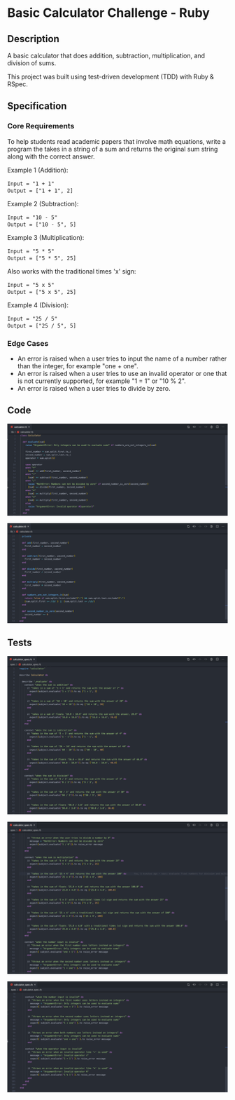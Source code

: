 # Basic Calculator Challenge - Ruby

## Description

A basic calculator that does addition, subtraction, multiplication, and division of sums.

This project was built using test-driven development (TDD) with Ruby & RSpec.

## Specification

### Core Requirements

To help students read academic papers that involve math equations, write a program the takes in a string of a sum and returns the original sum string along with the correct answer.

Example 1 (Addition): 
```
Input = "1 + 1"
Output = ["1 + 1", 2]
```
Example 2 (Subtraction):
```
Input = "10 - 5"
Output = ["10 - 5", 5]
```
Example 3 (Multiplication):
```
Input = "5 * 5"
Output = ["5 * 5", 25]
```
Also works with the traditional times 'x' sign:
```
Input = "5 x 5"
Output = ["5 x 5", 25]
```

Example 4 (Division): 
```
Input = "25 / 5"
Output = ["25 / 5", 5]
```

### Edge Cases

- An error is raised when a user tries to input the name of a number rather than the integer, for example "one + one".
- An error is raised when a user tries to use an invalid operator or one that is not currently supported, for example "1 = 1" or "10 % 2".
- An error is raised when a user tries to divide by zero.

## Code

![Ruby Code 1](https://github.com/BenSheridanEdwards/Basic_Calculator_Ruby/blob/master/images/Ruby%20Code/CalculatorCode-1.png)

![Ruby Code 2](https://github.com/BenSheridanEdwards/Basic_Calculator_Ruby/blob/master/images/Ruby%20Code/CalculatorCode-2.png)

## Tests

![RSpec Tests 1](https://github.com/BenSheridanEdwards/Basic_Calculator_Ruby/blob/master/images/RSpec%20Tests/CalculatorSpec-1.png)

![RSpec Tests 2](https://github.com/BenSheridanEdwards/Basic_Calculator_Ruby/blob/master/images/RSpec%20Tests/CalculatorSpec-2.png)

![RSpec Tests 3](https://github.com/BenSheridanEdwards/Basic_Calculator_Ruby/blob/master/images/RSpec%20Tests/CalculatorSpec-3.png)
